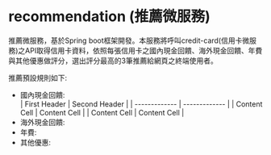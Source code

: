 
# recommendation (推薦微服務)

推薦微服務，基於Spring boot框架開發。本服務將呼叫credit-card(信用卡微服務)之API取得信用卡資料，依照每張信用卡之國內現金回饋、海外現金回饋、年費與其他優惠做評分，選出評分最高的3筆推薦給網頁之終端使用者。

推薦預設規則如下:
- 國內現金回饋:  
| First Header  | Second Header |
| ------------- | ------------- |
| Content Cell  | Content Cell  |
| Content Cell  | Content Cell  |
- 海外現金回饋:
- 年費:
- 其他優惠: 
